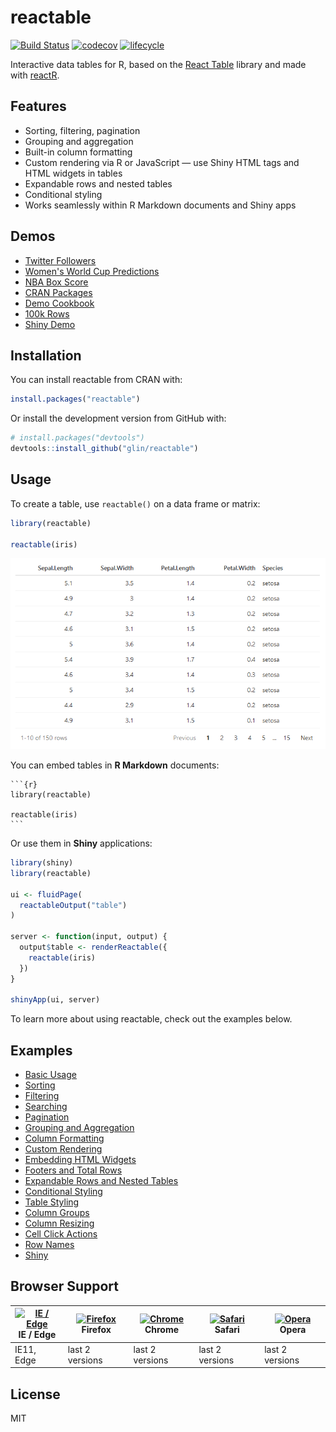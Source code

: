 # reactable

[![Build Status](https://travis-ci.com/glin/reactable.svg?branch=master)](https://travis-ci.com/glin/reactable)
[![codecov](https://codecov.io/gh/glin/reactable/branch/master/graph/badge.svg)](https://codecov.io/gh/glin/reactable)
[![lifecycle](https://img.shields.io/badge/lifecycle-experimental-orange.svg)](https://www.tidyverse.org/lifecycle/#experimental)

Interactive data tables for R, based on the
[React Table](https://github.com/tannerlinsley/react-table) library and made with
[reactR](https://github.com/react-R/reactR).

## Features
- Sorting, filtering, pagination
- Grouping and aggregation
- Built-in column formatting
- Custom rendering via R or JavaScript — use Shiny HTML tags and HTML widgets in tables
- Expandable rows and nested tables
- Conditional styling
- Works seamlessly within R Markdown documents and Shiny apps

## Demos
- [Twitter Followers](https://glin.github.io/reactable/articles/twitter-followers/twitter-followers.html)
- [Women's World Cup Predictions](https://glin.github.io/reactable/articles/womens-world-cup/womens-world-cup.html)
- [NBA Box Score](https://glin.github.io/reactable/articles/nba-box-score/nba-box-score.html)
- [CRAN Packages](https://glin.github.io/reactable/articles/cran-packages/cran-packages.html)
- [Demo Cookbook](https://glin.github.io/reactable/articles/cookbook/cookbook.html)
- [100k Rows](https://glin.github.io/reactable/articles/100k-rows.html)
- [Shiny Demo](https://glin.github.io/reactable/articles/shiny-demo.html)

## Installation
You can install reactable from CRAN with:
```r
install.packages("reactable")
```

Or install the development version from GitHub with:
```r
# install.packages("devtools")
devtools::install_github("glin/reactable")
```

## Usage
To create a table, use `reactable()` on a data frame or matrix:
```r
library(reactable)

reactable(iris)
```

[![reactable example using the iris dataset](man/figures/iris.png)](https://glin.github.io/reactable/articles/examples.html)

You can embed tables in **R Markdown** documents:
````
```{r}
library(reactable)

reactable(iris)
```
````

Or use them in **Shiny** applications:
```r
library(shiny)
library(reactable)

ui <- fluidPage(
  reactableOutput("table")
)

server <- function(input, output) {
  output$table <- renderReactable({
    reactable(iris)
  })
}

shinyApp(ui, server)
```

To learn more about using reactable, check out the examples below.

## Examples
- [Basic Usage](https://glin.github.io/reactable/articles/examples.html#basic-usage)
- [Sorting](https://glin.github.io/reactable/articles/examples.html#sorting)
- [Filtering](https://glin.github.io/reactable/articles/examples.html#filtering)
- [Searching](https://glin.github.io/reactable/articles/examples.html#searching)
- [Pagination](https://glin.github.io/reactable/articles/examples.html#pagination)
- [Grouping and Aggregation](https://glin.github.io/reactable/articles/examples.html#grouping-and-aggregation)
- [Column Formatting](https://glin.github.io/reactable/articles/examples.html#column-formatting)
- [Custom Rendering](https://glin.github.io/reactable/articles/examples.html#custom-rendering)
- [Embedding HTML Widgets](https://glin.github.io/reactable/articles/examples.html#embedding-html-widgets)
- [Footers and Total Rows](https://glin.github.io/reactable/articles/examples.html#footers)
- [Expandable Rows and Nested Tables](https://glin.github.io/reactable/articles/examples.html#expandable-row-details)
- [Conditional Styling](https://glin.github.io/reactable/articles/examples.html#conditional-styling)
- [Table Styling](https://glin.github.io/reactable/articles/examples.html#table-styling)
- [Column Groups](https://glin.github.io/reactable/articles/examples.html#column-groups)
- [Column Resizing](https://glin.github.io/reactable/articles/examples.html#column-resizing)
- [Cell Click Actions](https://glin.github.io/reactable/articles/examples.html#cell-click-actions)
- [Row Names](https://glin.github.io/reactable/articles/examples.html#row-names)
- [Shiny](https://glin.github.io/reactable/articles/examples.html#shiny)

## Browser Support
| [<img src="https://raw.githubusercontent.com/alrra/browser-logos/master/src/edge/edge_48x48.png" alt="IE / Edge" width="24px" height="24px" />](http://godban.github.io/browsers-support-badges/)<br>IE / Edge | [<img src="https://raw.githubusercontent.com/alrra/browser-logos/master/src/firefox/firefox_48x48.png" alt="Firefox" width="24px" height="24px" />](http://godban.github.io/browsers-support-badges/)<br>Firefox | [<img src="https://raw.githubusercontent.com/alrra/browser-logos/master/src/chrome/chrome_48x48.png" alt="Chrome" width="24px" height="24px" />](http://godban.github.io/browsers-support-badges/)<br>Chrome | [<img src="https://raw.githubusercontent.com/alrra/browser-logos/master/src/safari/safari_48x48.png" alt="Safari" width="24px" height="24px" />](http://godban.github.io/browsers-support-badges/)<br>Safari | [<img src="https://raw.githubusercontent.com/alrra/browser-logos/master/src/opera/opera_48x48.png" alt="Opera" width="24px" height="24px" />](http://godban.github.io/browsers-support-badges/)<br>Opera |
| --------- | --------- | --------- | --------- | --------- |
| IE11, Edge | last 2 versions | last 2 versions | last 2 versions | last 2 versions |

## License
MIT
